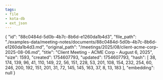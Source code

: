 ```yaml
---
tags:
- file
- kota-db
- ext_json
---
```

{
  "id": "88c0484d-5d0b-4b7c-8b6d-e1260da1b4d3",
  "file_path": "./examples-data/meeting-notes/documents/88c0484d-5d0b-4b7c-8b6d-e1260da1b4d3.md",
  "original_path": "/meetings/2025/08/client-acme-corp-2025-08-06.md",
  "title": "Client Meeting - ACME Corp - August 6, 2025",
  "size": 1593,
  "created": 1754607793,
  "updated": 1754607793,
  "hash": [
    38,
    174,
    139,
    96,
    41,
    110,
    149,
    22,
    56,
    151,
    228,
    53,
    201,
    108,
    154,
    232,
    254,
    60,
    246,
    200,
    192,
    151,
    201,
    31,
    72,
    145,
    145,
    163,
    37,
    8,
    13,
    183
  ],
  "embedding": null
}